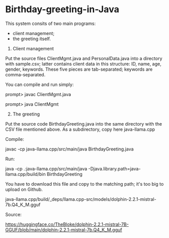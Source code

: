 # Birthday-greeting-in-Java
This system consits of two main programs:

- client management;
- the greeting itself.

1. Client management

Put the source files ClientMgmt.java and PersonalData.java into a directory with sample.csv; latter contains client data in this structure: ID, name, age, gender, keywords. These five pieces are tab-separated; keywords are comma-separated.

You can compile and run simply:

prompt> javac ClientMgmt.java

prompt> java ClientMgmt

2. The greeting

Put the source code BirthdayGreeting.java into the same directory with the CSV file mentioned above. As a subdirectory, copy here java-llama.cpp

Compile:

javac -cp java-llama.cpp/src/main/java BirthdayGreeting.java

Run:

java -cp .:java-llama.cpp/src/main/java -Djava.library.path=java-llama.cpp/build/bin BirthdayGreeting

You have to download this file and copy to the matching path; it's too big to upload on Github.

java-llama.cpp/build/_deps/llama.cpp-src/models/dolphin-2.2.1-mistral-7b.Q4_K_M.gguf

Source:

https://huggingface.co/TheBloke/dolphin-2.2.1-mistral-7B-GGUF/blob/main/dolphin-2.2.1-mistral-7b.Q4_K_M.gguf


